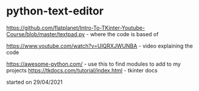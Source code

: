 # python-text-editor

https://github.com/flatplanet/Intro-To-TKinter-Youtube-Course/blob/master/textpad.py - where the code is based of

https://www.youtube.com/watch?v=UlQRXJWUNBA - video explaining the code

https://awesome-python.com/ - use this to find modules to add to my projects
https://tkdocs.com/tutorial/index.html - tkinter docs


started on 29/04/2021
